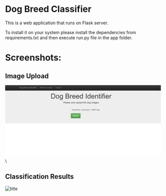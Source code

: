 # Dog Breed Classifier

This is a web application that runs on Flask server.

To install it on your system please install the dependencies from requirements.txt and then execute run.py file in the app folder.

# Screenshots:

## Image Upload
![title](images/image1.JPG) \

## Classification Results
![title](images/image21.JPG)